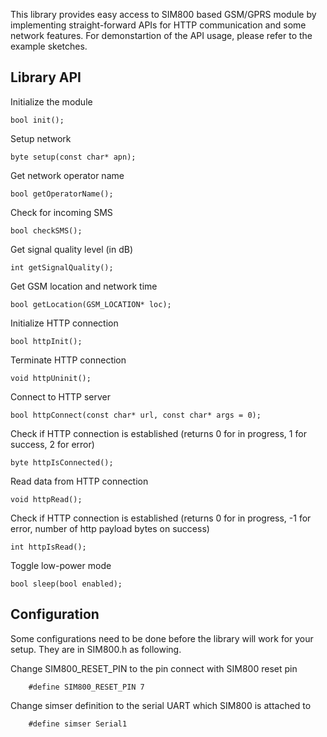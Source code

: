 This library provides easy access to SIM800 based GSM/GPRS module by implementing straight-forward APIs for HTTP communication and some network features. For demonstartion of the API usage, please refer to the example sketches.

Library API
-----------

Initialize the module

    bool init();

Setup network

    byte setup(const char* apn);

Get network operator name

    bool getOperatorName();


Check for incoming SMS

    bool checkSMS();

Get signal quality level (in dB)

    int getSignalQuality();

Get GSM location and network time

    bool getLocation(GSM_LOCATION* loc);


Initialize HTTP connection

    bool httpInit();

Terminate HTTP connection

    void httpUninit();

Connect to HTTP server

    bool httpConnect(const char* url, const char* args = 0);

Check if HTTP connection is established (returns 0 for in progress, 1 for success, 2 for error)

    byte httpIsConnected();

Read data from HTTP connection

    void httpRead();

Check if HTTP connection is established (returns 0 for in progress, -1 for error, number of http payload bytes on success)

    int httpIsRead();

Toggle low-power mode

    bool sleep(bool enabled);

Configuration
-------------

Some configurations need to be done before the library will work for your setup. They are in SIM800.h as following.

Change SIM800_RESET_PIN to the pin connect with SIM800 reset pin

        #define SIM800_RESET_PIN 7

Change simser definition to the serial UART which SIM800 is attached to

        #define simser Serial1

